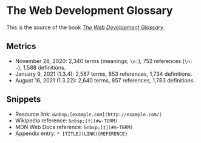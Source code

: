 # The Web Development Glossary

This is the source of the book [_The Web Development Glossary_](https://meiert.com/en/blog/living-websites-living-books/).

## Metrics

* November 28, 2020: 2,340 terms (meanings; `\n:`), 752 references (`\n: →`), 1,588 definitions.
* January 9, 2021 (1.3.4): 2,587 terms, 853 references, 1,734 definitions.
* August 16, 2021 (1.3.22): 2,640 terms, 857 references, 1,783 definitions.

## Snippets

* Resource link: `ℹ︎&nbsp;[example.com](http://example.com/)`
* Wikipedia reference: `&nbsp;[†](#w-TERM)`
* MDN Web Docs reference: `&nbsp;[‡](#m-TERM)`
* Appendix entry: `* [TITLE](LINK){REFERENCE}`